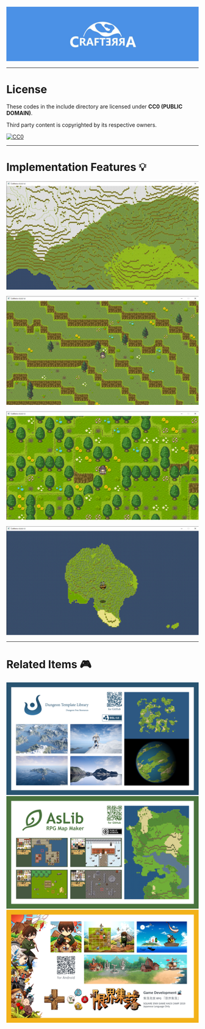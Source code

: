 ![Crafterra](./image/Logo/logo.png)

---

# License

These codes in the include directory are licensed under **CC0 (PUBLIC DOMAIN)**.

Third party content is copyrighted by its respective owners.

[![CC0](https://mirrors.creativecommons.org/presskit/buttons/88x31/svg/cc-zero.svg "CC0")](http://creativecommons.org/publicdomain/zero/1.0/deed.en)

---

# Implementation Features 💡

![Screenshot](./image/Screenshot/Crafterra%20v5.0.0.1.X/Crafterra%20v5.0.0.1.6%202022_02_03%2019_40_22.png)

![Screenshot](./image/Screenshot/Crafterra%20v5.0.0.1.X/Crafterra%20v5.0.0.1.6%202022_02_03%2019_41_47.png)

![Screenshot](./image/Screenshot/Crafterra%20v5.0.0.1.X/Crafterra%20v5.0.0.1.5%202022_02_02%2020_56_15.png)

![Screenshot](./image/Screenshot/Crafterra%20v5.0.0.1.X/Crafterra%20v5.0.0.1.5%202022_02_01%200_49_46.png)

---

# Related Items 🎮

[![DTL](https://raw.githubusercontent.com/AsPJT/AsPJT/master/Picture/dungeon_template_library.png)](https://github.com/AsPJT/DungeonTemplateLibrary)
[![AsLib](https://raw.githubusercontent.com/AsPJT/AsPJT/master/Picture/aslib.png)](https://github.com/AsPJT/AsLib)
[![GenkaiSyuraku](https://raw.githubusercontent.com/AsPJT/AsPJT/master/Picture/genkai_syuraku.png)](https://github.com/AsPJT/GenkaiSyuraku)
